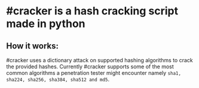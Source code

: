 # #cracker is a hash cracking script made in python

## How it works:
#cracker uses a dictionary attack on supported hashing algorithms to crack the provided hashes. Currently #cracker supports some of the most common algorithms a penetration tester might encounter namely ```sha1, sha224, sha256, sha384, sha512 and md5```.

